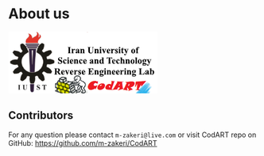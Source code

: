 # About us

![](./figs/logo.png)


## Contributors




For any question please contact `m-zakeri@live.com`
or visit CodART repo on GitHub:
https://github.com/m-zakeri/CodART
